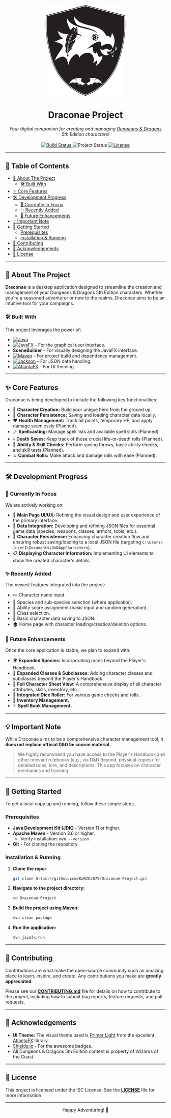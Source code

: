 <p align="center">
  <img src="src/main/resources/com/nightbreeze/images/logo-Draconae-Project.svg" width="250" alt="Draconae Project Logo">
</p>

<h1 align="center">Draconae Project</h1>

<p align="center">
  <em>Your digital companion for creating and managing <a href="https://dnd.wizards.com/" target="_blank">Dungeons & Dragons</a> 5th Edition characters!</em>
  <br><br>
  <a href="https://github.com/KoRIOz675/Draconae-Project/actions">
    <img src="https://img.shields.io/github/actions/workflow/status/KoRIOz675/Draconae-Project/maven.yml?style=for-the-badge&branch=main" alt="Build Status">
  </a>
  <img src="https://img.shields.io/badge/status-in%20development-blue?style=for-the-badge" alt="Project Status">
  <a href="LICENSE">
    <img src="https://img.shields.io/github/license/KoRIOz675/Draconae-Project?style=for-the-badge" alt="License">
  </a>
  <!-- You can add more badges like Java version, JavaFX version, last commit, etc. -->
</p>

---

## 📜 Table of Contents

- [📖 About The Project](#-about-the-project)
    - [🛠️ Built With](#️-built-with)
- [✨ Core Features](#-core-features)
- [🛠️ Development Progress](#️-development-progress)
    - [🚧 Currently In Focus](#-currently-in-focus)
    - [✨ Recently Added](#-recently-added)
    - [🚀 Future Enhancements](#-future-enhancements)
- [💡 Important Note](#-important-note)
- [🏁 Getting Started](#-getting-started)
    - [Prerequisites](#prerequisites)
    - [Installation & Running](#installation--running)
- [🤝 Contributing](#-contributing)
- [🙏 Acknowledgements](#-acknowledgements)
- [📄 License](#-license)

---

## 📖 About The Project

**Draconae** is a desktop application designed to streamline the creation and management of your Dungeons & Dragons 5th Edition characters. Whether you're a seasoned adventurer or new to the realms, Draconae aims to be an intuitive tool for your campaigns.

### 🛠️ Built With

This project leverages the power of:

*   [![Java](https://img.shields.io/badge/Java%2011+-ED8B00?style=for-the-badge&logo=openjdk&logoColor=white)](https://www.java.com)
*   [![JavaFX](https://img.shields.io/badge/JavaFX%2023-007396?style=for-the-badge&logo=java&logoColor=white)](https://openjfx.io/) - For the graphical user interface.
*   **SceneBuilder** - For visually designing the JavaFX interface.
*   [![Maven](https://img.shields.io/badge/Maven-C71A36?style=for-the-badge&logo=apachemaven&logoColor=white)](https://maven.apache.org/) - For project build and dependency management.
*   [![Jackson](https://img.shields.io/badge/Jackson-E0234E?style=for-the-badge&logo=json&logoColor=white)](https://github.com/FasterXML/jackson) - For JSON data handling.
*   [![AtlantaFX](https://img.shields.io/badge/AtlantaFX-1F78D1?style=for-the-badge)](https://mkpaz.github.io/atlantafx/) - For UI theming.

---

## ✨ Core Features

Draconae is being developed to include the following key functionalities:

*   👤 **Character Creation:** Build your unique hero from the ground up.
*   💾 **Character Persistence:** Saving and loading character data locally.
*   ❤️ **Health Management:** Track hit points, temporary HP, and apply damage seamlessly (Planned).
*   🪄 **Spellcasting:** Manage spell lists and available spell slots (Planned).
*   💀 **Death Saves:** Keep track of those crucial life-or-death rolls (Planned).
*   🎲 **Ability & Skill Checks:** Perform saving throws, basic ability checks, and skill tests (Planned).
*   ⚔️ **Combat Rolls:** Make attack and damage rolls with ease (Planned).

---

## 🛠️ Development Progress

### 🚧 Currently In Focus

We are actively working on:

*   🎨 **Main Page UI/UX:** Refining the visual design and user experience of the primary interface.
*   📄 **Data Integration:** Developing and refining JSON files for essential game data (species, weapons, classes, armors, tools, etc.).
*   💾 **Character Persistence:** Enhancing character creation flow and ensuring robust saving/loading to a local JSON file (targeting `C:\Users\[user]\Documents\DnDAppCharacters`).
*   📋 **Displaying Character Information:** Implementing UI elements to show the created character's details.

### ✨ Recently Added

The newest features integrated into the project:

*   ✏️ Character name input.
*   🧬 Species and sub-species selection (where applicable).
*   💪 Ability score assignment (basic input and random generation).
*   🧙 Class selection.
*   💾 Basic character data saving to JSON.
*   🏠 Home page with character loading/creation/deletion options.

### 🚀 Future Enhancements

Once the core application is stable, we plan to expand with:

*   🌍 **Expanded Species:** Incorporating races beyond the Player's Handbook.
*   🧙 **Expanded Classes & Subclasses:** Adding character classes and subclasses beyond the Player's Handbook.
*   📜 **Full Character Sheet View:** A comprehensive display of all character attributes, skills, inventory, etc.
*   🎲 **Integrated Dice Roller:** For various game checks and rolls.
*   📝 **Inventory Management.**
*   ✨ **Spell Book Management.**

---

## 💡 Important Note

While Draconae aims to be a comprehensive character management tool, it **does not replace official D&D 5e source material.**

> We highly recommend you have access to the Player's Handbook and other relevant rulebooks (e.g., via D&D Beyond, physical copies) for detailed rules, lore, and descriptions. This app focuses on character mechanics and tracking.

---

## 🏁 Getting Started

To get a local copy up and running, follow these simple steps.

### Prerequisites

*   **Java Development Kit (JDK)** - Version 11 or higher.
*   **Apache Maven** - Version 3.6 or higher.
    *   Verify installation: `mvn --version`
*   **Git** - For cloning the repository.

### Installation & Running

1.  **Clone the repo:**
    ```bash
    git clone https://github.com/KoRIOz675/Draconae-Project.git
    ```
2.  **Navigate to the project directory:**
    ```bash
    cd Draconae-Project
    ```
3.  **Build the project using Maven:**
    ```bash
    mvn clean package
    ```
4.  **Run the application:**
    ```bash
    mvn javafx:run
    ```

---

## 🤝 Contributing

Contributions are what make the open-source community such an amazing place to learn, inspire, and create. Any contributions you make are **greatly appreciated**.

Please see our [**CONTRIBUTING.md**](CONTRIBUTING.md) file for details on how to contribute to the project, including how to submit bug reports, feature requests, and pull requests.

---

## 🙏 Acknowledgements

*   **UI Theme:** The visual theme used is [Primer Light](https://mkpaz.github.io/atlantafx/) from the excellent [AtlantaFX](https://mkpaz.github.io/atlantafx/) library.
*   [Shields.io](https://shields.io/) - For the awesome badges.
*   All Dungeons & Dragons 5th Edition content is property of Wizards of the Coast.

---

## 📄 License

This project is licensed under the ISC License. See the [**LICENSE**](LICENSE) file for more information.

---

<p align="center">
  Happy Adventuring! 🐉
</p>